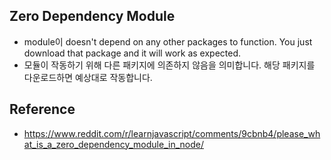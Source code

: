 Zero Dependency Module
--
* module이  doesn't depend on any other packages to function. You just download that package and it will work as expected.
* 모듈이 작동하기 위해 다른 패키지에 의존하지 않음을 의미합니다. 해당 패키지를 다운로드하면 예상대로 작동합니다.

Reference
--
* https://www.reddit.com/r/learnjavascript/comments/9cbnb4/please_what_is_a_zero_dependency_module_in_node/
